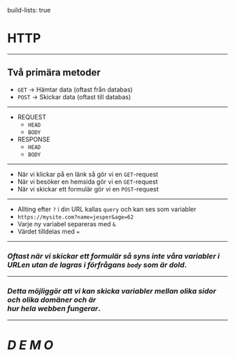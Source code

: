 build-lists: true

# HTTP

---

## Två primära metoder

* `GET`   -> Hämtar data (oftast från databas)
* `POST`  -> Skickar data (oftast till databas)

---

* REQUEST
  - `HEAD`
  - `BODY`
* RESPONSE
  - `HEAD`
  - `BODY`

---

* När vi klickar på en länk så gör vi en `GET`-request
* När vi besöker en hemsida gör vi en `GET`-request
* När vi skickar ett formulär gör vi en `POST`-request

---

* Allting efter `?` i din URL kallas `query` och kan ses som variabler
* `https://mysite.com?name=jesper&age=62`
* Varje ny variabel separeras med `&`
* Värdet tilldelas med  `=`

---

### _Oftast när vi skickar ett formulär så syns inte våra variabler i URLen utan de lagras i förfrågans `body` som är dold_.

---

### _Detta möjliggör att vi kan skicka variabler mellan olika sidor och olika domäner och är <br/> **hur hela webben fungerar**_.

---

# __*D E M O*__